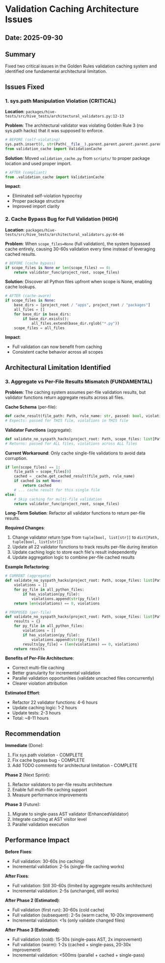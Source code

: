 # Validation Caching Architecture Issues

## Date: 2025-09-30

## Summary

Fixed two critical issues in the Golden Rules validation caching system and identified one fundamental architectural limitation.

## Issues Fixed

### 1. sys.path Manipulation Violation (CRITICAL)
**Location**: `packages/hive-tests/src/hive_tests/architectural_validators.py:12-13`

**Problem**: The architectural validator was violating Golden Rule 3 (no sys.path hacks) that it was supposed to enforce.

```python
# BEFORE (self-violating)
sys.path.insert(0, str(Path(__file__).parent.parent.parent.parent.parent / "scripts"))
from validation_cache import ValidationCache
```

**Solution**: Moved `validation_cache.py` from `scripts/` to proper package location and used proper import.

```python
# AFTER (compliant)
from .validation_cache import ValidationCache
```

**Impact**:
- Eliminated self-violation hypocrisy
- Proper package structure
- Improved import clarity

### 2. Cache Bypass Bug for Full Validation (HIGH)
**Location**: `packages/hive-tests/src/hive_tests/architectural_validators.py:64-66`

**Problem**: When `scope_files=None` (full validation), the system bypassed cache entirely, causing 30-60s validation every time instead of leveraging cached results.

```python
# BEFORE (cache bypass)
if scope_files is None or len(scope_files) == 0:
    return validator_func(project_root, scope_files)
```

**Solution**: Discover all Python files upfront when scope is None, enabling cache lookups.

```python
# AFTER (cache-aware)
if scope_files is None:
    base_dirs = [project_root / "apps", project_root / "packages"]
    all_files = []
    for base_dir in base_dirs:
        if base_dir.exists():
            all_files.extend(base_dir.rglob("*.py"))
    scope_files = all_files
```

**Impact**:
- Full validation can now benefit from caching
- Consistent cache behavior across all scopes

## Architectural Limitation Identified

### 3. Aggregate vs Per-File Results Mismatch (FUNDAMENTAL)

**Problem**: The caching system assumes per-file validation results, but validator functions return aggregate results across all files.

**Cache Schema** (per-file):
```python
def cache_result(file_path: Path, rule_name: str, passed: bool, violations: list[str])
# Expects: passed for THIS file, violations in THIS file
```

**Validator Functions** (aggregate):
```python
def validate_no_syspath_hacks(project_root: Path, scope_files: list[Path]) -> tuple[bool, list[str]]
# Returns: passed for ALL files, violations across ALL files
```

**Current Workaround**: Only cache single-file validations to avoid data corruption.

```python
if len(scope_files) == 1:
    file_path = scope_files[0]
    cached = _cache.get_cached_result(file_path, rule_name)
    if cached is not None:
        return cached
    # ... cache result for this single file
else:
    # Skip caching for multi-file validation
    return validator_func(project_root, scope_files)
```

**Long-Term Solution**: Refactor all validator functions to return per-file results.

**Required Changes**:
1. Change validator return type from `tuple[bool, list[str]]` to `dict[Path, tuple[bool, list[str]]]`
2. Update all 22 validator functions to track results per-file during iteration
3. Update caching logic to store each file's result independently
4. Update aggregation logic to combine per-file cached results

**Example Refactoring**:
```python
# CURRENT (aggregate)
def validate_no_syspath_hacks(project_root: Path, scope_files: list[Path]) -> tuple[bool, list[str]]:
    violations = []
    for py_file in all_python_files:
        if has_violation(py_file):
            violations.append(str(py_file))
    return len(violations) == 0, violations

# PROPOSED (per-file)
def validate_no_syspath_hacks(project_root: Path, scope_files: list[Path]) -> dict[Path, tuple[bool, list[str]]]:
    results = {}
    for py_file in all_python_files:
        violations = []
        if has_violation(py_file):
            violations.append(str(py_file))
        results[py_file] = (len(violations) == 0, violations)
    return results
```

**Benefits of Per-File Architecture**:
- Correct multi-file caching
- Better granularity for incremental validation
- Parallel validation opportunities (validate uncached files concurrently)
- Clearer violation attribution

**Estimated Effort**:
- Refactor 22 validator functions: 4-6 hours
- Update caching logic: 1-2 hours
- Update tests: 2-3 hours
- Total: ~8-11 hours

## Recommendation

**Immediate** (Done):
1. Fix sys.path violation - COMPLETE
2. Fix cache bypass bug - COMPLETE
3. Add TODO comments for architectural limitation - COMPLETE

**Phase 2** (Next Sprint):
1. Refactor validators to per-file results architecture
2. Enable full multi-file caching support
3. Measure performance improvements

**Phase 3** (Future):
1. Migrate to single-pass AST validator (EnhancedValidator)
2. Integrate caching at AST visitor level
3. Parallel validation execution

## Performance Impact

**Before Fixes**:
- Full validation: 30-60s (no caching)
- Incremental validation: 2-5s (single-file caching works)

**After Fixes**:
- Full validation: Still 30-60s (limited by aggregate results architecture)
- Incremental validation: 2-5s (unchanged, still works)

**After Phase 2 (Estimated)**:
- Full validation (first run): 30-60s (cold cache)
- Full validation (subsequent): 2-5s (warm cache, 10-20x improvement)
- Incremental validation: <1s (only validate changed files)

**After Phase 3 (Estimated)**:
- Full validation (cold): 15-30s (single-pass AST, 2x improvement)
- Full validation (warm): 1-2s (cached + single-pass, 20-30x improvement)
- Incremental validation: <500ms (parallel + cached + single-pass)